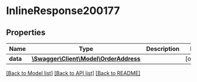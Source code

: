 # InlineResponse200177

## Properties
Name | Type | Description | Notes
------------ | ------------- | ------------- | -------------
**data** | [**\Swagger\Client\Model\OrderAddress**](OrderAddress.md) |  | [optional] 

[[Back to Model list]](../../README.md#documentation-for-models) [[Back to API list]](../../README.md#documentation-for-api-endpoints) [[Back to README]](../../README.md)

